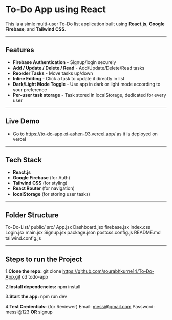 # To-Do App using React
This ia a simle multi-user To-Do list application built using **React.js**, **Google Firebase**, and **Tailwind CSS**. 

----

## Features
- **Firebase Authentication** - Signup/login securely
- **Add / Update / Delete / Read** - Add/Update/Delete/Read tasks
- **Reorder Tasks** - Move tasks up/down
- **Inline Editing** - Click a task to update it directly in list
- **Dark/Light Mode Toggle** - Use app in dark or light mode according to your preference
- **Per-user task storage** - Task stored in localStorage, dedicated for every user

----

## Live Demo
- Go to https://to-do-app-xi-ashen-93.vercel.app/ as it is deployed on vercel

----

## Tech Stack
- **React.js**
- **Google Firebase** (for Auth)
- **Tailwind CSS** (for styling)
- **React Router** (for navigation)
- **localStorage** (for storing user tasks)

----

## Folder Structure

To-Do-List/
    public/
    src/
       App.jsx
       Dashboard.jsx
       firebase.jsx
       index.css
       Login.jsx 
       main.jsx
       Signup.jsx 
    package.json
    postcss.config.js
    README.md
    tailwind.config.js
       
----

## Steps to run the Project 
1.**Clone the repo:**
git clone https://github.com/sourabhkurne14/To-Do-App.git
cd todo-app

2.**Install dependencies:**
npm install

3.**Start the app:**
npm run dev

4.**Test Credentials:** (for Reviewer)
Email: messi@gmail.com
Password: messi@123 
**OR**
signup
